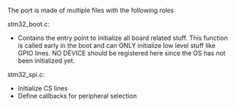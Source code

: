 The port is made of multiple files with the following roles

stm32_boot.c:
   - Contains the entry point to initialize all board related stuff.
     This function is called early in the boot and can ONLY initialize
     low level stuff like GPIO lines. NO DEVICE should be registered here
     since the OS has not been initialized yet.

stm32_spi.c:
   - Initialize CS lines
   - Define callbacks for peripheral selection

